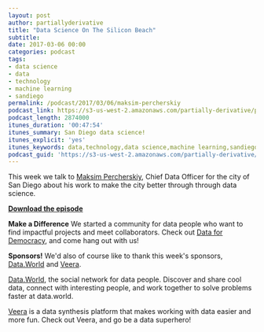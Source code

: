 ```yaml
---
layout: post
author: partiallyderivative
title: "Data Science On The Silicon Beach"
subtitle:
date: 2017-03-06 00:00
categories: podcast
tags:
- data science
- data
- technology
- machine learning
- sandiego
permalink: /podcast/2017/03/06/maksim-percherskiy
podcast_link: https://s3-us-west-2.amazonaws.com/partially-derivative/partially_derivative_maksim.mp3
podcast_length: 2874000
itunes_duration: '00:47:54'
itunes_summary: San Diego data science!
itunes_explicit: 'yes'
itunes_keywords: data,technology,data science,machine learning,sandiego
podcast_guid: 'https://s3-us-west-2.amazonaws.com/partially-derivative/partially_derivative_maksim.mp3'
---
```


This week we talk to [Maksim Percherskiy](https://twitter.com/MrMaksimize), Chief Data Officer for the city of San Diego about his work to make the city better through through data science.

[**Download the episode**](https://s3-us-west-2.amazonaws.com/partially-derivative/partially_derivative_maksim.mp3)

**Make a Difference**
We started a community for data people who want to find impactful projects and meet collaborators. Check out [Data for Democracy](https://medium.com/data-for-democracy), and come hang out with us!

**Sponsors!** We'd also of course like to thank this week's sponsors, [Data.World](http://data.world/) and [Veera](http://getveera.com/).

[Data.World](https://data.world/), the social network for data people. Discover and share cool data, connect with interesting people, and work together to solve problems faster at data.world.

[Veera](http://getveera.com/) is a data synthesis platform that makes working with data easier and more fun. Check out Veera, and go be a data superhero!
